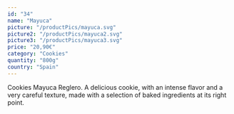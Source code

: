 ```yaml
---
id: "34"
name: "Mayuca"
picture: "/productPics/mayuca.svg"
picture2: "/productPics/mayuca2.svg"
picture3: "/productPics/mayuca3.svg"
price: "20,90€"
category: "Cookies"
quantity: "800g"
country: "Spain"
---
```

Cookies Mayuca Reglero. A delicious cookie, with an intense flavor and a very careful texture, made with a selection of baked ingredients at its right point.